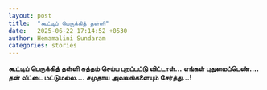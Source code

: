 ```yaml
---
layout: post
title:  "கூட்டிப் பெருக்கித் தள்ளி"
date:   2025-06-22 17:14:52 +0530
author: Hemamalini Sundaram
categories: stories
---
```


**கூட்டிப் பெருக்கித் தள்ளி சுத்தம் செய்ய புறப்பட்டு விட்டாள்\... எங்கள்
புதுமைப்பெண்\.... தன் வீட்டை மட்டுமல்ல\.... சமுதாய அவலங்களையும் சேர்த்து..‌‌.!**

